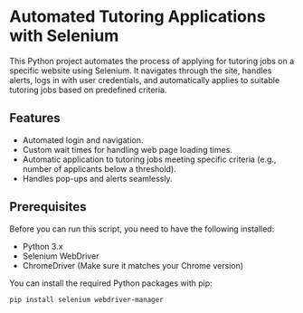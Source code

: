 # Automated Tutoring Applications with Selenium

This Python project automates the process of applying for tutoring jobs on a specific website using Selenium. It navigates through the site, handles alerts, logs in with user credentials, and automatically applies to suitable tutoring jobs based on predefined criteria.

## Features

- Automated login and navigation.
- Custom wait times for handling web page loading times.
- Automatic application to tutoring jobs meeting specific criteria (e.g., number of applicants below a threshold).
- Handles pop-ups and alerts seamlessly.

## Prerequisites

Before you can run this script, you need to have the following installed:
- Python 3.x
- Selenium WebDriver
- ChromeDriver (Make sure it matches your Chrome version)

You can install the required Python packages with pip:

```bash
pip install selenium webdriver-manager
